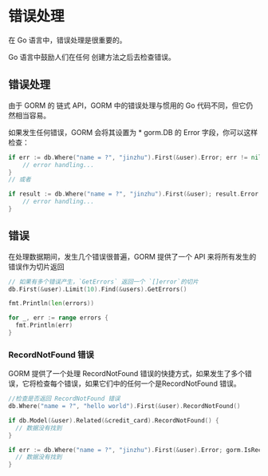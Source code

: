 # 错误处理
在 Go 语言中，错误处理是很重要的。

Go 语言中鼓励人们在任何 创建方法之后去检查错误。

## 错误处理
由于 GORM 的 链式 API，GORM 中的错误处理与惯用的 Go 代码不同，但它仍然相当容易。

如果发生任何错误，GORM 会将其设置为 * gorm.DB 的 Error 字段，你可以这样检查：

```go
if err := db.Where("name = ?", "jinzhu").First(&user).Error; err != nil {
    // error handling...
}
// 或者

if result := db.Where("name = ?", "jinzhu").First(&user); result.Error != nil {
    // error handling...
}

```
## 错误
在处理数据期间，发生几个错误很普遍，GORM 提供了一个 API 来将所有发生的错误作为切片返回


```go
// 如果有多个错误产生，`GetErrors` 返回一个 `[]error`的切片
db.First(&user).Limit(10).Find(&users).GetErrors()

fmt.Println(len(errors))

for _, err := range errors {
  fmt.Println(err)
}
```
### RecordNotFound 错误
GORM 提供了一个处理 RecordNotFound 错误的快捷方式，如果发生了多个错误，它将检查每个错误，如果它们中的任何一个是RecordNotFound 错误。

```go
//检查是否返回 RecordNotFound 错误
db.Where("name = ?", "hello world").First(&user).RecordNotFound()

if db.Model(&user).Related(&credit_card).RecordNotFound() {
  // 数据没有找到
}

if err := db.Where("name = ?", "jinzhu").First(&user).Error; gorm.IsRecordNotFoundError(err) {
  // 数据没有找到
}
```
